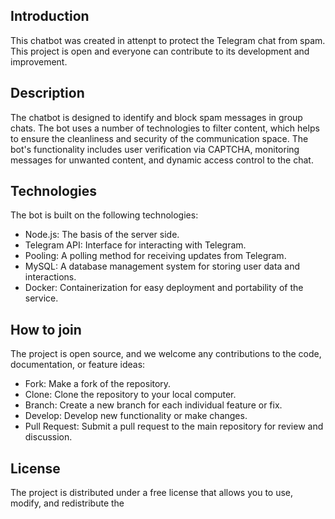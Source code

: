 ## Introduction
This chatbot was created in attenpt to protect the Telegram chat from spam. This project is open and everyone can contribute to its development and improvement.

## Description
The chatbot is designed to identify and block spam messages in group chats. The bot uses a number of technologies to filter content, which helps to ensure the cleanliness and security of the communication space. The bot's functionality includes user verification via CAPTCHA, monitoring messages for unwanted content, and dynamic access control to the chat.

## Technologies
The bot is built on the following technologies:

 - Node.js: The basis of the server side.
 - Telegram API: Interface for interacting with Telegram.
 - Pooling: A polling method for receiving updates from Telegram.
 - MySQL: A database management system for storing user data and interactions.
 - Docker: Containerization for easy deployment and portability of the service.

## How to join
The project is open source, and we welcome any contributions to the code, documentation, or feature ideas:

 - Fork: Make a fork of the repository.
 - Clone: Clone the repository to your local computer.
 - Branch: Create a new branch for each individual feature or fix.
 - Develop: Develop new functionality or make changes.
 - Pull Request: Submit a pull request to the main repository for review and discussion.

## License
The project is distributed under a free license that allows you to use, modify, and redistribute the